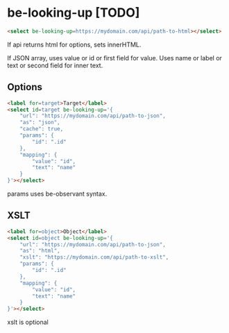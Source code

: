 # be-looking-up [TODO]

```html
<select be-looking-up=https://mydomain.com/api/path-to-html></select>
```

If api returns html for options, sets innerHTML.  

If JSON array, uses value or id or first field for value.  Uses name or label or text or second field for inner text.


## Options

```html
<label for=target>Target</label>
<select id=target be-looking-up='{
    "url": "https://mydomain.com/api/path-to-json",
    "as": "json",
    "cache": true,
    "params": {
        "id": ".id"
    },
    "mapping": {
        "value": "id",
        "text": "name"
    }
}'></select>
```

params uses be-observant syntax.

## XSLT

```html
<label for=object>Object</label>
<select id=object be-looking-up='{
    "url": "https://mydomain.com/api/path-to-json",
    "as": "html",
    "xslt": "https://mydomain.com/api/path-to-xslt",
    "params": {
        "id": ".id"
    },
    "mapping": {
        "value": "id",
        "text": "name"
    }
}'></select>
```

xslt is optional

